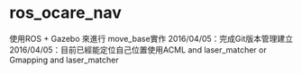 # ros_ocare_nav
使用ROS + Gazebo 來進行 move_base實作
2016/04/05：完成Git版本管理建立
2016/04/05：目前已經能定位自己位置使用ACML and laser_matcher or Gmapping and laser_matcher
